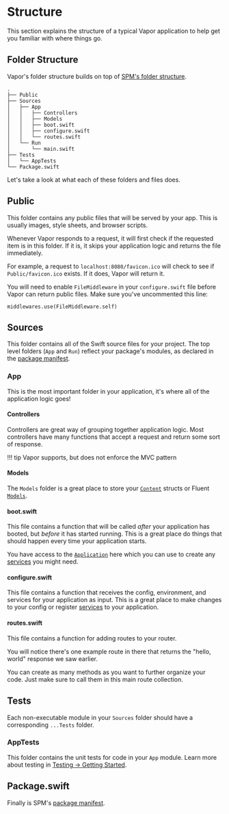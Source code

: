 # Structure

This section explains the structure of a typical Vapor application to help get
you familiar with where things go.

## Folder Structure

Vapor's folder structure builds on top of [SPM's folder structure](spm.md#folder-structure).

```
.
├── Public
├── Sources
│   ├── App
│   │   ├── Controllers
│   │   ├── Models
│   │   ├── boot.swift
│   │   ├── configure.swift
│   │   └── routes.swift
│   └── Run
│       └── main.swift
├── Tests
│   └── AppTests
└── Package.swift
```

Let's take a look at what each of these folders and files does.

## Public

This folder contains any public files that will be served by your app.
This is usually images, style sheets, and browser scripts.

Whenever Vapor responds to a request, it will first check if the requested
item is in this folder. If it is, it skips your application logic and returns
the file immediately.

For example, a request to `localhost:8080/favicon.ico` will check to see
if `Public/favicon.ico` exists. If it does, Vapor will return it.

You will need to enable `FileMiddleware` in your `configure.swift` file before Vapor can return public files. Make sure you've uncommented this line:

`middlewares.use(FileMiddleware.self)`

## Sources

This folder contains all of the Swift source files for your project. 
The top level folders (`App` and `Run`) reflect your package's modules, 
as declared in the [package manifest](spm.md#targets).

### App

This is the most important folder in your application, it's where all of
the application logic goes!

#### Controllers

Controllers are great way of grouping together application logic. Most controllers
have many functions that accept a request and return some sort of response.

!!! tip
	Vapor supports, but does not enforce the MVC pattern

#### Models

The `Models` folder is a great place to store your [`Content`](content.md) structs or
Fluent [`Models`](../fluent/models.md).

#### boot.swift

This file contains a function that will be called _after_ your application has booted,
but _before_ it has started running. This is a great place do things that should happen 
every time your application starts.

You have access to the [`Application`](application.md) here which you can use to create
any [services](application.md#services) you might need.

#### configure.swift

This file contains a function that receives the config, environment, and services for your
application as input. This is a great place to make changes to your config or register 
[services](application.md#services) to your application.

#### routes.swift

This file contains a function for adding routes to your router.

You will notice there's one example route in there that returns the "hello, world" response we saw earlier.

You can create as many methods as you want to further organize your code. Just make sure to call them in this main route collection. 

## Tests

Each non-executable module in your `Sources` folder should have a corresponding `...Tests` folder.

### AppTests

This folder contains the unit tests for code in your `App` module. 
Learn more about testing in [Testing &rarr; Getting Started](../testing/getting-started.md).

## Package.swift

Finally is SPM's [package manifest](spm.md#package-manifest).
